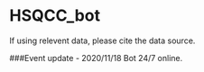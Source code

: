 # HSQCC_bot
If using relevent data, please cite the data source.

###Event update - 2020/11/18
Bot 24/7 online.